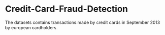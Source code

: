 # Credit-Card-Fraud-Detection
The datasets contains transactions made by credit cards in September 2013 by european cardholders.
